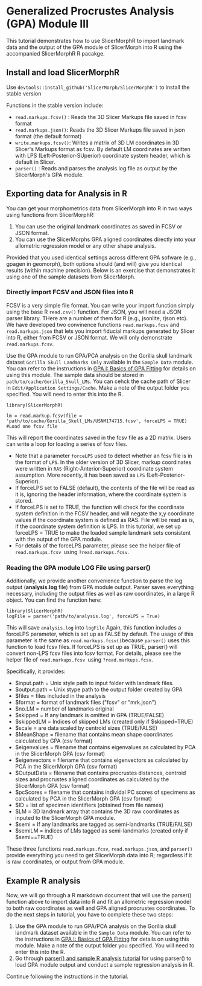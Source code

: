 # Generalized Procrustes Analysis (GPA) Module III

This tutorial demonstrates how to use SlicerMorphR to import landmark data and the output of the GPA module of SlicerMorph into R using the accompanied SlicerMorphR R pacakge.

## Install and load SlicerMorphR
Use `devtools::install_github('SlicerMorph/SlicerMorphR')` to install the stable version

Functions in the stable version include:
* `read.markups.fcsv()` : Reads the 3D Slicer Markups file saved in fcsv format
* `read.markups.json()`:  Reads the 3D Slicer Markups file saved in json format (the default format)
* `write.markups.fcsv()`: Writes a matrix of 3D LM coordinates in 3D Slicer's Markups format as fcsv. By default LM coordinates are written with LPS (Left-Posterior-SUperior) coordinate system header, which is default in Slicer.
* `parser()` : Reads and parses the analysis.log file as output by the SlicerMorph's GPA module.  


## Exporting data for Analysis in R
You can get your morphometrics data from SlicerMorph into R in two ways using functions from SlicerMorphR:

1. You can use the original landmark coordinates as saved in FCSV or JSON format. 
2. You can use the SlicerMorphs GPA aligned coordinates directly into your allometric regression model or any other shape analysis.

Provided that you used identical settings across different GPA sofware (e.g., gpagen in geomorph), both options should (and will) give you identical results (within machine precision). Below is an exercise that demonstrates it using one of the sample datasets from SlicerMorph. 

### Directly import FCSV and JSON files into R

FCSV is a very simple file format. You can write your import function simply using the base R `read.csv()` function. For JSON, you will need a JSON parser library. THere are a number of them for R (e.g., jsonlite, rjson etc). We have developed two convinence functions `read.markups.fcsv` and `read.markups.json` that lets you import fiducial markups generated by Slicer into R, either from FCSV or JSON format. We will only demonstrate `read.markups.fcsv`. 

Use the GPA module to run GPA/PCA analysis on the Gorilla skull landmark dataset `Gorilla Skull Landmarks Only` available in the `Sample Data` module. You can refer to the instructions in [GPA I: Basics of GPA Fitting](../GPA_1/README.md) for details on using this module. The sample data should be stored in `path/to/cache/Gorilla_Skull_LMs`. You can cehck the cache path of Slicer in `Edit/Application Settings/Cache`. Make a note of the output folder you specified. You will need to enter this into the R. 

```
library(SlicerMorphR)

lm = read.markup.fcsv(file = 'path/to/cache/Gorilla_Skull_LMs/USNM174715.fcsv', forceLPS = TRUE) #Load one fcsv file

```

This will report the coordinates saved in the fcsv file as a 2D matrix. Users can write a loop for loading a series of fcsv files.
* Note that a parameter `forceLPS` used to detect whether an fcsv file is in the format of `LPS`. In the older version of 3D Slicer, markup coordinates were written in `RAS` (Right-Anterior-Superior) coordinate system assumption. More recently, it has been saved as `LPS` (Left-Posterior-Superior). 
* If forceLPS set to FALSE (default), the contents of the file will be read as it is, ignoring the header information, where the coordinate system is stored.
* If forceLPS is set to TRUE, the function will check for the coordinate system definition in the FCSV header, and will negate the x,y coordinate values if the coordinate system is defined as RAS. File will be read as is, if the coordinate system definition is LPS. In this tutorial, we set up forceLPS = TRUE to make the loaded sample landmark sets consistent with the output of the GPA module.
* For details of the forceLPS parameter, please see the helper file of `read.markups.fcsv `using `?read.markups.fcsv`.


### Reading the GPA module LOG File using parser()
Additionally, we provide another convenience function to parse the log output (**analysis.log** file) from GPA module output. Parser saves everything necessary, including the output files as well as raw coordinates, in a large R object. You can find the function here:

```
library(SlicerMorphR)
logFile = parser('path/to/analysis.log', forceLPS = True)
```
This will save `analysis.log` into `logFile` Again, this function includes a forceLPS parameter, which is set up as FALSE by default. The usage of this parameter is the same as `read.markups.fcsv()`because `parser()` uses this function to load fcsv files. If forceLPS is set up as TRUE, parser() will convert non-LPS fcsv files into fcsv format. For details, please see the helper file of `read.markups.fcsv `using `?read.markups.fcsv`.

Specifically, it provides:
  * $input.path = Unix style path to input folder with landmark files.
  * $output.path = Unix stype path to the output folder created by GPA
  * $files = files included in the analysis
  * $format = format of landmark files ("fcsv" or "mrk.json")
  * $no.LM = number of landmarks original
  * $skipped = If any landmark is omitted in GPA (TRUE/FALSE) 
  * $skippedLM = Indices of skipped LMs (created only if $skipped=TRUE)
  * $scale = are data scaled by centroid sizes (TRUE/FALSE)
  * $MeanShape = filename that contains mean shape coordinates calculated by GPA (csv format)
  * $eigenvalues = filename that contains eigenvalues as calculated by PCA in the SlicerMorph GPA (csv format)
  * $eigenvectors = filename that contains eigenvectors as calculated by PCA in the SlicerMorph GPA (csv format)
  * $OutputData = filename that contains procrustes distances, centroid sizes and procrustes aligned coordinates as calculated by the SlicerMorph GPA (csv format)
  * $pcScores = filename that contains individal PC scores of specimens as calculated by PCA in the SlicerMorph GPA (csv format)
  * $ID = list of specimen identifiers (obtained from file names)
  * $LM = 3D landmark array that contains the 3D raw coordinates as inputed to the SlicerMorph GPA module. 
  * $semi = If any landmarks are tagged as semi-landmarks (TRUE/FALSE)
  * $semiLM = indices of LMs tagged as semi-landmarks (created only if $semi==TRUE)
  
These three functions `read.markups.fcsv`, `read.markups.json`, and `parser()` provide everything you need to get SlicerMorph data into R; regardless if it is raw coordinates, or output from GPA module. 

## Example R analysis
Now, we will go through a R markdown document that will use the parser() function above to import data into R and fit an allometric regression model to both raw coordinates as well and GPA aligned procrustes coordinates. To do the next steps in tutorial, you have to complete these two steps:

1. Use the GPA module to run GPA/PCA analysis on the Gorilla skull landmark dataset available in the `Sample Data` module. You can refer to the instructions in [GPA I: Basics of GPA Fitting](../GPA_1/README.md) for details on using this module. Make a note of the output folder you specified. You will need to enter this into the R.
2. Go through [parser() and sample R analysis tutorial](./parser_and_sample_R_analysis.md) for using parser() to load GPA module output and conduct a sample regression analysis in R. 

Continue following the instructions in the tutorial. 

